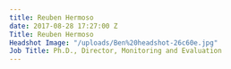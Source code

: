 ```yaml
---
title: Reuben Hermoso
date: 2017-08-28 17:27:00 Z
Title: Reuben Hermoso
Headshot Image: "/uploads/Ben%20headshot-26c60e.jpg"
Job Title: Ph.D., Director, Monitoring and Evaluation
---
```


